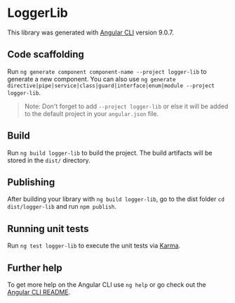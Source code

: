 # LoggerLib

This library was generated with [Angular CLI](https://github.com/angular/angular-cli) version 9.0.7.

## Code scaffolding

Run `ng generate component component-name --project logger-lib` to generate a new component. You can also use `ng generate directive|pipe|service|class|guard|interface|enum|module --project logger-lib`.
> Note: Don't forget to add `--project logger-lib` or else it will be added to the default project in your `angular.json` file. 

## Build

Run `ng build logger-lib` to build the project. The build artifacts will be stored in the `dist/` directory.

## Publishing

After building your library with `ng build logger-lib`, go to the dist folder `cd dist/logger-lib` and run `npm publish`.

## Running unit tests

Run `ng test logger-lib` to execute the unit tests via [Karma](https://karma-runner.github.io).

## Further help

To get more help on the Angular CLI use `ng help` or go check out the [Angular CLI README](https://github.com/angular/angular-cli/blob/master/README.md).
